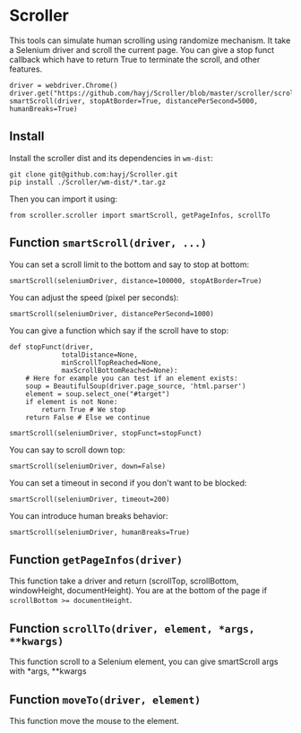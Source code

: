 
# Scroller

This tools can simulate human scrolling using randomize mechanism. It take a Selenium driver and scroll the current page. You can give a stop funct callback which have to return True to terminate the scroll, and other features.

	driver = webdriver.Chrome()
	driver.get("https://github.com/hayj/Scroller/blob/master/scroller/scroller.py")
	smartScroll(driver, stopAtBorder=True, distancePerSecond=5000, humanBreaks=True)

## Install

Install the scroller dist and its dependencies in `wm-dist`:

	git clone git@github.com:hayj/Scroller.git
	pip install ./Scroller/wm-dist/*.tar.gz

Then you can import it using:

    from scroller.scroller import smartScroll, getPageInfos, scrollTo

## Function `smartScroll(driver, ...)`

You can set a scroll limit to the bottom and say to stop at bottom:

    smartScroll(seleniumDriver, distance=100000, stopAtBorder=True)

You can adjust the speed (pixel per seconds):

	smartScroll(seleniumDriver, distancePerSecond=1000)

You can give a function which say if the scroll have to stop:

	def stopFunct(driver,
	             totalDistance=None,
	             minScrollTopReached=None,
	             maxScrollBottomReached=None):
		# Here for example you can test if an element exists:
		soup = BeautifulSoup(driver.page_source, 'html.parser')
		element = soup.select_one("#target")
		if element is not None:
			return True # We stop
		return False # Else we continue

	smartScroll(seleniumDriver, stopFunct=stopFunct)

You can say to scroll down top:

	smartScroll(seleniumDriver, down=False)

You can set a timeout in second if you don't want to be blocked:

	smartScroll(seleniumDriver, timeout=200)

You can introduce human breaks behavior:

	smartScroll(seleniumDriver, humanBreaks=True)

## Function `getPageInfos(driver)`

This function take a driver and return (scrollTop, scrollBottom, windowHeight, documentHeight). You are at the bottom of the page if `scrollBottom >= documentHeight`.

## Function `scrollTo(driver, element, *args, **kwargs)`

This function scroll to a Selenium element, you can give smartScroll args with *args, **kwargs

## Function `moveTo(driver, element)`

This function move the mouse to the element.
